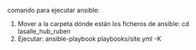 comando para ejecutar ansible:
1. Mover a la carpeta dónde están los ficheros de ansible: cd lasalle_hub_ruben
2. Ejecutar: ansible-playbook playbooks/site.yml -K
